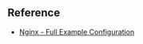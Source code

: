 ## Reference

- [Nginx - Full Example Configuration](https://www.nginx.com/resources/wiki/start/topics/examples/full/)